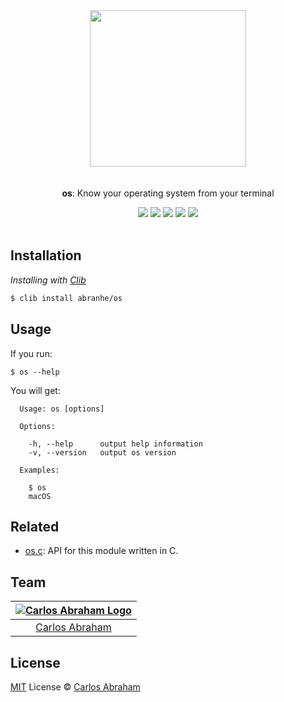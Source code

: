 <p align="center">
	<br>
	<br>
	<img src="https://cdn.abranhe.com/projects/os/os.svg" width="250">
	<br>
	<br>
	<br>
	<b>os</b>: Know your operating system from your terminal
	<br>
</p>

<p align="center">
	<a href="https://travis-ci.org/abranhe/os"><img src="https://img.shields.io/travis/abranhe/os.svg?logo=travis" /></a>
	<a href="https://github.com/abranhe"><img src="https://abranhe.com/badge.svg"></a>
	<a href="https://cash.me/$abranhe"><img src="https://cdn.abranhe.com/badges/cash-me.svg"></a>
	<a href="https://patreon.com/abranhe"><img src="https://cdn.abranhe.com/badges/patreon.svg" /></a>
	<a href="https://github.com/abranhe/os/blob/master/license"><img src="https://img.shields.io/github/license/abranhe/os.svg" /></a>

  <br>
  <br>
</p>


## Installation

*Installing with [Clib](https://github.com/clibs/clib)*

```sh
$ clib install abranhe/os
```

## Usage

If you run:

```
$ os --help
```

You will get:

```
  Usage: os [options]

  Options:

    -h, --help      output help information
    -v, --version   output os version

  Examples:

    $ os
    macOS
```

## Related

- [os.c][os]: API for this module written in C.

## Team

|[![Carlos Abraham Logo][abranhe-img]][abranhe]|
| :-: |
| [Carlos Abraham][abranhe] |

## License

[MIT][license] License © [Carlos Abraham][abranhe]

<!-------------------- Links ------------------------>
[abranhe]: https://github.com/abranhe
[abranhe-img]: https://avatars3.githubusercontent.com/u/21347264?s=50
[license]: https://github.com/abranhe/os/blob/master/license
[travis-badge]: https://img.shields.io/travis/abranhe/os.svg
[travis-status]: https://travis-ci.org/abranhe/os
[os]: https://github.com/abranhe/os.c
